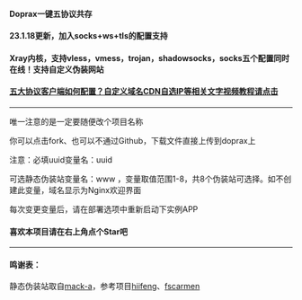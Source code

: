 #### Doprax一键五协议共存

#### 23.1.18更新，加入socks+ws+tls的配置支持

#### Xray内核，支持vless，vmess，trojan，shadowsocks，socks五个配置同时在线！支持自定义伪装网站

#### [五大协议客户端如何配置？自定义域名CDN自选IP等相关文字视频教程请点击](https://ygkkk.blogspot.com/2023/01/doprax-xray-v2ray-cdn.html)

------------------------

唯一注意的是一定要随便改个项目名称

你可以点击fork、也可以不通过Github，下载文件直接上传到doprax上

注意：必填uuid变量名：uuid

可选静态伪装站变量名：www ，变量取值范围1-8，共8个伪装站可选择。如不创建此变量，域名显示为Nginx欢迎界面

每次变更变量后，请在部署选项中重新启动下实例APP

#### 喜欢本项目请在右上角点个Star吧

---------------------------------------------------------------------------------------

#### 鸣谢表：
静态伪装站取自[mack-a](https://github.com/mack-a/v2ray-agent)，参考项目[hiifeng](https://github.com/hiifeng/V2ray-for-Doprax)、[fscarmen](https://github.com/fscarmen2/V2-for-Doprax)



